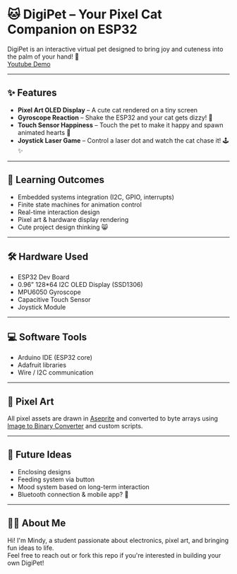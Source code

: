 # 🐱 DigiPet – Your Pixel Cat Companion on ESP32

DigiPet is an interactive virtual pet designed to bring joy and cuteness into the palm of your hand! 🧸  
[Youtube Demo](https://www.youtube.com/watch?v=DKkr827IOmU)

---

## ✨ Features

- **Pixel Art OLED Display** – A cute cat rendered on a tiny screen
- **Gyroscope Reaction** – Shake the ESP32 and your cat gets dizzy! 🤪
- **Touch Sensor Happiness** – Touch the pet to make it happy and spawn animated hearts 💓
- **Joystick Laser Game** – Control a laser dot and watch the cat chase it! 🕹️✨

---

## 🧠 Learning Outcomes

- Embedded systems integration (I2C, GPIO, interrupts)
- Finite state machines for animation control
- Real-time interaction design
- Pixel art & hardware display rendering
- Cute project design thinking 😸

---

## 🛠️ Hardware Used

- ESP32 Dev Board
- 0.96” 128*64 I2C OLED Display (SSD1306)
- MPU6050 Gyroscope
- Capacitive Touch Sensor
- Joystick Module

---

## 💻 Software Tools

- Arduino IDE (ESP32 core)
- Adafruit libraries
- Wire / I2C communication

---

## 🎨 Pixel Art

All pixel assets are drawn in [Aseprite](https://www.aseprite.org/) and converted to byte arrays using [Image to Binary Converter](https://www.dcode.fr/binary-image) and custom scripts.

---

## 🚀 Future Ideas

- Enclosing designs
- Feeding system via button
- Mood system based on long-term interaction
- Bluetooth connection & mobile app? 👀

---

## 🙋‍♀️ About Me

Hi! I'm Mindy, a student passionate about electronics, pixel art, and bringing fun ideas to life.  
Feel free to reach out or fork this repo if you're interested in building your own DigiPet!
